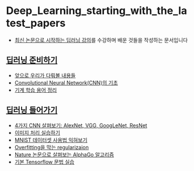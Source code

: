 # Deep_Learning_starting_with_the_latest_papers


- [최신 논문으로 시작하는 딥러닝 강의](http://www.edwith.org/deeplearningchoi/)를 수강하며 배운 것들을 작성하는 문서입니다

## [딥러닝 준비하기](https://github.com/zzsza/Deep_Learning_starting_with_the_latest_papers/tree/master/Lecture_Note/01.%20Ready%20to%20DL)
- [앞으로 우리가 다뤄볼 내용들](https://github.com/zzsza/Deep_Learning_starting_with_the_latest_papers/blob/master/Lecture_Note/01.%20Ready%20to%20DL/01.%20Intro.md)
- [Convolutional Neural Network(CNN)의 기초](https://github.com/zzsza/Deep_Learning_starting_with_the_latest_papers/blob/master/Lecture_Note/01.%20Ready%20to%20DL/02.%20CNN.md) 
- [기계 학습 용어 정리](https://github.com/zzsza/Deep_Learning_starting_with_the_latest_papers/blob/master/Lecture_Note/01.%20Ready%20to%20DL/04.%20ML_Terminology.md)

## [딥러닝 들어가기](https://github.com/zzsza/Deep_Learning_starting_with_the_latest_papers/blob/master/Lecture_Note/02.%20DL%20Intro/06.%20tensorflow%20basic.ipynb)
- [4가지 CNN 살펴보기: AlexNet, VGG, GoogLeNet, ResNet](https://github.com/zzsza/Deep_Learning_starting_with_the_latest_papers/blob/master/Lecture_Note/02.%20DL%20Intro/01.%20CNN(AlexNet%2CVGG%2CGoogleNet%2CResNet).md)
- [이미지 처리 실습하기](https://github.com/zzsza/Deep_Learning_starting_with_the_latest_papers/blob/master/Lecture_Note/02.%20DL%20Intro/02.%20Image%20processing.ipynb)
- [MNIST 데이터셋 사용법 익혀보기](https://github.com/zzsza/Deep_Learning_starting_with_the_latest_papers/blob/master/Lecture_Note/02.%20DL%20Intro/03.%20How%20to%20use%20MNIST.ipynb)
- [Overfitting을 막는 regularizaion](https://github.com/zzsza/Deep_Learning_starting_with_the_latest_papers/blob/master/Lecture_Note/02.%20DL%20Intro/04.%20Regularization.md)
- [Nature 논문으로 살펴보는 AlphaGo 알고리즘](https://github.com/zzsza/Deep_Learning_starting_with_the_latest_papers/blob/master/Lecture_Note/02.%20DL%20Intro/05.%20AlphaGo%20Algorithm.md)
- [기본 Tensorflow 문법 실습](https://github.com/zzsza/Deep_Learning_starting_with_the_latest_papers/blob/master/Lecture_Note/02.%20DL%20Intro/06.%20tensorflow%20basic.ipynb)
